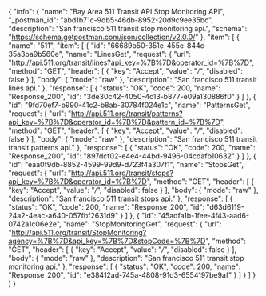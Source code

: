 {
  "info": {
    "name": "Bay Area 511 Transit API Stop Monitoring API",
    "_postman_id": "abd1b71c-9db5-46db-8952-20d9c9ee35bc",
    "description": "San francisco 511 transit stop monitoring api.",
    "schema": "https://schema.getpostman.com/json/collection/v2.0.0/"
  },
  "item": [
    {
      "name": "511",
      "item": [
        {
          "id": "66689b50-351e-455e-844c-35a3ba9b560e",
          "name": "LinesGet",
          "request": {
            "url": "http://api.511.org/transit/lines?api_key=%7B%7D&operator_id=%7B%7D",
            "method": "GET",
            "header": [
              {
                "key": "Accept",
                "value": "*/*",
                "disabled": false
              }
            ],
            "body": {
              "mode": "raw"
            },
            "description": "San francisco 511 transit lines api."
          },
          "response": [
            {
              "status": "OK",
              "code": 200,
              "name": "Response_200",
              "id": "3de30c42-4050-4c13-b877-e09a130886f0"
            }
          ]
        },
        {
          "id": "9fd70ef7-b990-41c2-b8ab-30784f024e1c",
          "name": "PatternsGet",
          "request": {
            "url": "http://api.511.org/transit/patterns?api_key=%7B%7D&operator_id=%7B%7D&pattern_id=%7B%7D",
            "method": "GET",
            "header": [
              {
                "key": "Accept",
                "value": "*/*",
                "disabled": false
              }
            ],
            "body": {
              "mode": "raw"
            },
            "description": "San francisco 511 transit transit patterns api."
          },
          "response": [
            {
              "status": "OK",
              "code": 200,
              "name": "Response_200",
              "id": "897dcf02-e4e4-44bd-9496-04cdafb10632"
            }
          ]
        },
        {
          "id": "eaa0f9db-8852-4599-99d9-d723f4a307f1",
          "name": "StopsGet",
          "request": {
            "url": "http://api.511.org/transit/stops?api_key=%7B%7D&operator_id=%7B%7D",
            "method": "GET",
            "header": [
              {
                "key": "Accept",
                "value": "*/*",
                "disabled": false
              }
            ],
            "body": {
              "mode": "raw"
            },
            "description": "San francisco 511 transit stops api."
          },
          "response": [
            {
              "status": "OK",
              "code": 200,
              "name": "Response_200",
              "id": "d63d6119-24a2-4eac-a640-057fbf2631d9"
            }
          ]
        },
        {
          "id": "45adfa1b-1fee-4f43-aad6-0742a1c06e2e",
          "name": "StopMonitoringGet",
          "request": {
            "url": "http://api.511.org/transit/StopMonitoring?agency=%7B%7D&api_key=%7B%7D&stopCode=%7B%7D",
            "method": "GET",
            "header": [
              {
                "key": "Accept",
                "value": "*/*",
                "disabled": false
              }
            ],
            "body": {
              "mode": "raw"
            },
            "description": "San francisco 511 transit stop monitoring api."
          },
          "response": [
            {
              "status": "OK",
              "code": 200,
              "name": "Response_200",
              "id": "e38412ad-745a-4808-91d3-6554197be9af"
            }
          ]
        }
      ]
    }
  ]
}